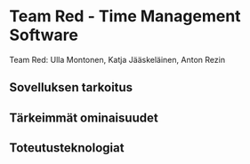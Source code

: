 # Team Red - Time Management Software

Team Red: Ulla Montonen, Katja Jääskeläinen, Anton Rezin


## Sovelluksen tarkoitus


## Tärkeimmät ominaisuudet


## Toteutusteknologiat
